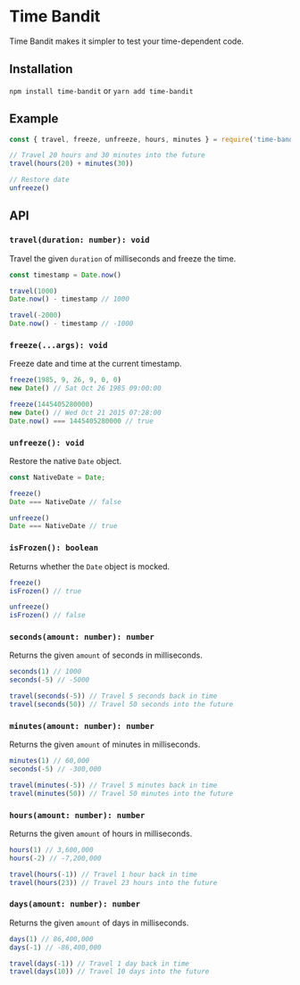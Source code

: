 Time Bandit
===========
Time Bandit makes it simpler to test your time-dependent code.

## Installation
`npm install time-bandit` or `yarn add time-bandit`

## Example
```JavaScript
const { travel, freeze, unfreeze, hours, minutes } = require('time-bandit')

// Travel 20 hours and 30 minutes into the future
travel(hours(20) + minutes(30))

// Restore date
unfreeze()
```

## API

### `travel(duration: number): void`
Travel the given `duration` of milliseconds and freeze the time.
```JavaScript
const timestamp = Date.now()

travel(1000)
Date.now() - timestamp // 1000

travel(-2000)
Date.now() - timestamp // -1000
```

### `freeze(...args): void`
Freeze date and time at the current timestamp.
```JavaScript
freeze(1985, 9, 26, 9, 0, 0)
new Date() // Sat Oct 26 1985 09:00:00

freeze(1445405280000)
new Date() // Wed Oct 21 2015 07:28:00
Date.now() === 1445405280000 // true
```

### `unfreeze(): void`
Restore the native `Date` object.
```JavaScript
const NativeDate = Date;

freeze()
Date === NativeDate // false

unfreeze()
Date === NativeDate // true
```

### `isFrozen(): boolean`
Returns whether the `Date` object is mocked.
```JavaScript
freeze()
isFrozen() // true

unfreeze()
isFrozen() // false
```

### `seconds(amount: number): number`
Returns the given `amount` of seconds in milliseconds.
```JavaScript
seconds(1) // 1000
seconds(-5) // -5000

travel(seconds(-5)) // Travel 5 seconds back in time
travel(seconds(50)) // Travel 50 seconds into the future
```

### `minutes(amount: number): number`
Returns the given `amount` of minutes in milliseconds.
```JavaScript
minutes(1) // 60,000
seconds(-5) // -300,000

travel(minutes(-5)) // Travel 5 minutes back in time
travel(minutes(50)) // Travel 50 minutes into the future
```

### `hours(amount: number): number`
Returns the given `amount` of hours in milliseconds.
```JavaScript
hours(1) // 3,600,000
hours(-2) // -7,200,000

travel(hours(-1)) // Travel 1 hour back in time
travel(hours(23)) // Travel 23 hours into the future
```

### `days(amount: number): number`
Returns the given `amount` of days in milliseconds.
```JavaScript
days(1) // 86,400,000
days(-1) // -86,400,000

travel(days(-1)) // Travel 1 day back in time
travel(days(10)) // Travel 10 days into the future
```
